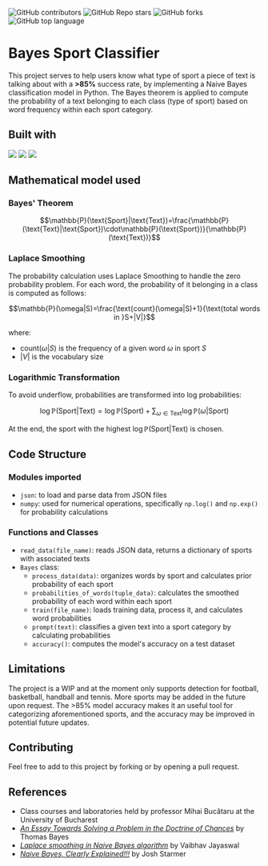 ![GitHub contributors](https://img.shields.io/github/contributors/denisamihaila/Project-1-Probabilities-and-Statistics) ![GitHub Repo stars](https://img.shields.io/github/stars/denisamihaila/Project-1-Probabilities-and-Statistics) ![GitHub forks](https://img.shields.io/github/forks/denisamihaila/Project-1-Probabilities-and-Statistics) ![GitHub top language](https://img.shields.io/github/languages/top/denisamihaila/Project-1-Probabilities-and-Statistics)

# Bayes Sport Classifier
This project serves to help users know what type of sport a piece of text is talking about with a **>85%** success rate, by implementing a Naive Bayes classification model in Python. The Bayes theorem is applied to compute the probability of a text belonging to each class (type of sport) based on word frequency within each sport category.

## Built with
<img src="https://img.shields.io/badge/json-5E5C5C?style=for-the-badge&logo=json&logoColor=white"/> <img src="https://img.shields.io/badge/Numpy-777BB4?style=for-the-badge&logo=numpy&logoColor=white"/> <img src="https://img.shields.io/badge/Python-FFD43B?style=for-the-badge&logo=python&logoColor=blue"/>

## Mathematical model used
### Bayes' Theorem
```math
\mathbb{P}(\text{Sport}|\text{Text})=\frac{\mathbb{P}(\text{Text}|\text{Sport})\cdot\mathbb{P}(\text{Sport})}{\mathbb{P}(\text{Text})}
```

### Laplace Smoothing
The probability calculation uses Laplace Smoothing to handle the zero probability problem. For each word, the probability of it belonging in a class is computed as follows:
```math
\mathbb{P}(\omega|S)=\frac{\text{count}(\omega|S)+1}{\text{total words in }S+|V|}
```
where:
- $\text{count}(\omega|S)$ is the frequency of a given word $\omega$ in sport $S$
- $|V|$ is the vocabulary size

### Logarithmic Transformation
To avoid underflow, probabilities are transformed into log probabilities:
```math
\log\mathbb{P}(\text{Sport}|\text{Text})=\log\mathbb{P}(\text{Sport})+\sum_{\omega\in\text{Text}}\log\mathbb{P}(\omega|\text{Sport})
```
At the end, the sport with the highest $\log\mathbb{P}(\text{Sport}|\text{Text})$ is chosen.

## Code Structure
### Modules imported
- `json`: to load and parse data from JSON files
- `numpy`: used for numerical operations, specifically `np.log()` and `np.exp()` for probability calculations

### Functions and Classes
- `read_data(file_name)`: reads JSON data, returns a dictionary of sports with associated texts
- `Bayes` class:
  - `process_data(data)`: organizes words by sport and calculates prior probability of each sport
  - `probabilities_of_words(tuple_data)`: calculates the smoothed probability of each word within each sport
  - `train(file_name)`: loads training data, process it, and calculates word probabilities
  - `prompt(text)`: classifies a given text into a sport category by calculating probabilities
  - `accuracy()`: computes the model's accuracy on a test dataset

<!---
To add: usage instructions
-->

## Limitations
The project is a WIP and at the moment only supports detection for football, basketball, handball and tennis. More sports may be added in the future upon request. The >85% model accuracy makes it an useful tool for categorizing aforementioned sports, and the accuracy may be improved in potential future updates.

## Contributing
Feel free to add to this project by forking or by opening a pull request.

## References
- Class courses and laboratories held by professor Mihai Bucătaru at the University of Bucharest
- *[An Essay Towards Solving a Problem in the Doctrine of Chances](https://bayes.wustl.edu/Manual/an.essay.pdf)* by Thomas Bayes
- *[Laplace smoothing in Naive Bayes algorithm](https://towardsdatascience.com/laplace-smoothing-in-na%C3%AFve-bayes-algorithm-9c237a8bdece)* by Vaibhav Jayaswal
- *[Naive Bayes, Clearly Explained!!!](https://www.youtube.com/watch?v=O2L2Uv9pdDA)* by Josh Starmer
